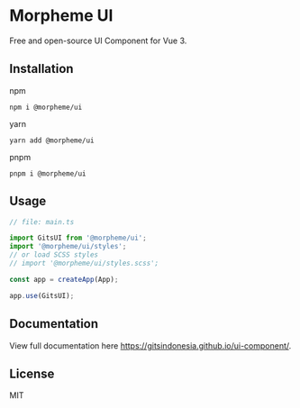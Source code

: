 # Morpheme UI

Free and open-source UI Component for Vue 3.

## Installation

npm

```
npm i @morpheme/ui
```

yarn

```
yarn add @morpheme/ui
```

pnpm

```
pnpm i @morpheme/ui
```

## Usage

```ts
// file: main.ts

import GitsUI from '@morpheme/ui';
import '@morpheme/ui/styles';
// or load SCSS styles
// import '@morpheme/ui/styles.scss';

const app = createApp(App);

app.use(GitsUI);
```

## Documentation

View full documentation here https://gitsindonesia.github.io/ui-component/.

## License

MIT
